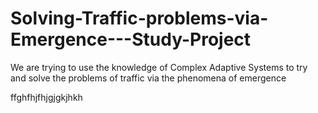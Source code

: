 # Solving-Traffic-problems-via-Emergence---Study-Project
We are trying to use the knowledge of Complex Adaptive Systems to try and solve the problems of traffic via the phenomena of emergence

ffghfhjfhjgjgkjhkh
